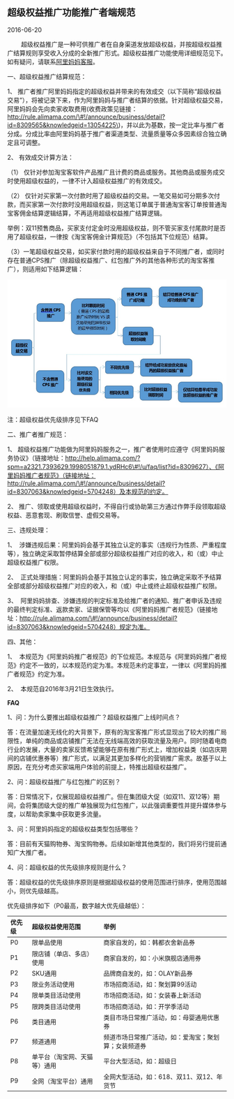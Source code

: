 ## 超级权益推广功能推广者端规范

2016-06-20

        超级权益推广是一种可供推广者在自身渠道发放超级权益，并按超级权益推广结算规则享受收入分成的全新推广形式。超级权益推广功能使用详细规范见下。如有疑问，请联系[阿里妈妈客服](http://www.alimama.com/callserver.htm?spm=a2320.7393615.a214tr9.1.ukYIHH)。

一、超级权益推广结算规范：

1、 推广者推广阿里妈妈指定的超级权益并带来的有效成交（以下简称“超级权益交易”），将被记录下来，作为阿里妈妈与推广者结算的依据。针对超级权益交易，阿里妈妈会先向卖家收取费用\(收费政策见链接：http://rule.alimama.com/\#!/announce/business/detail?id=8309565&knowledgeid=13054225\)，并以此为基数，按一定比率与推广者分成。分成比率由阿里妈妈基于推广者渠道类型、流量质量等众多因素综合独立确定且可调整。

2、 有效成交计算方法：

（1） 仅针对参加淘宝客软件产品推广且计费的商品或服务。其他商品或服务成交时使用超级权益的，一律不计入超级权益推广的有效成交。

（2） 仅针对买家第一次付款时用了超级权益的交易。一笔交易如可分期多次付款，而买家第一次付款时没用超级权益，则这笔订单属于普通淘宝客订单按普通淘宝客佣金结算逻辑结算，不再适用超级权益推广结算逻辑。

举例：双11预售商品，买家支付定金时没用超级权益，则不管买家支付尾款时是否用了超级权益，一律按《淘宝客佣金计算规范》（不包括其下位规范）结算。

（3）一笔超级权益交易，如买家付款时用的超级权益来自于不同推广者，或同时存在普通CPS推广（除超级权益推广、红包推广外的其他各种形式的淘宝客推广），则适用如下结算逻辑：

![](../images/TB11WfkLVXXXXawXFXXXXXXXXXX-957-558.jpg)



注：超级权益优先级排序见下FAQ

二、推广者推广规范：

1、 超级权益推广功能做为阿里妈妈服务之一，推广者使用时应遵守《阿里妈妈服务协议》（链接地址：http://help.alimama.com/?spm=a2321.7393629.1998051879.1.ydRHc6\#!/u/faq/list?id=8309627）、《阿里妈妈推广者规范》（链接地址：http://rule.alimama.com/\#!/announce/business/detail?id=8307063&knowledgeid=5704248）及本规范的约定。

2、 推广、领取或使用超级权益时，不得自行或协助第三方通过作弊手段领取超级权益、恶意套现、刷取信誉、虚假交易等。

三、违规处理：

1、  涉嫌违规后果：阿里妈妈会基于其独立认定的事实（违规行为性质、严重程度等），独立确定采取暂停结算全部或部分超级权益推广对应的收入，和（或）中止超级权益推广权限。

2、  正式处理措施：阿里妈妈会基于其独立认定的事实，独立确定采取不予结算全部或部分超级权益推广对应的收入，和（或）中止或终止超级权益推广权限。

3、  阿里妈妈排查、涉嫌违规的判定标准及给推广者的通知、推广者申诉及违规的最终判定标准、返款卖家、证据保管等均以《阿里妈妈推广者规范》（链接地址：http://rule.alimama.com/\#!/announce/business/detail?id=8307063&knowledgeid=5704248）规定为准。

四、其他：

1、  本规范为《阿里妈妈推广者规范》的下位规范。本规范与《阿里妈妈推广者规范》约定不一致的，以本规范约定为准。本规范未约定事宜，一律以《阿里妈妈推广者规范》约定为准。

2、  本规范自2016年3月21日生效执行。



**FAQ**

1、问：为什么要推出超级权益推广？超级权益推广上线时间点？

答：在流量加速无线化的大背景下，原有的淘宝客推广形式显现出了较大的推广局限性，单纯的商品或店铺推广无法在无线端高效的获取流量及用户。同时随着电商行业的发展，大量的卖家反馈希望能够在原有推广形式上，增加权益类（如店庆期间的店铺优惠券等）推广形式，以满足其更加多样化的营销推广需求。故基于以上原因，在充分考虑买家端用户体验的前提上，特推出超级权益推广。

2、问：超级权益推广与红包推广的区别？

答：日常情况下，仅展现超级权益推广。但在集团级大促（如双11、双12等）期间，会将集团级大促的推广单独展现为红包推广，以此强调重要性并提升媒体参与度，以帮助卖家集中获取更多流量。

3、问：阿里妈妈指定的超级权益类型包括哪些？

答：目前有天猫购物券、淘宝购物券。后续如新增其他类型的，我们将另行提前通知广大推广者。

4、问：超级权益的优先级排序规则是什么？

答：超级权益的优先级排序原则是根据超级权益的使用范围进行排序，使用范围越小，则优先级越高。

优先级排序如下（P0最高，数字越大优先级越低）：

| **优先级** | **超级权益使用范围** | **举例** |
| :--- | :--- | :--- |
| P0 | 限单品使用 | 商家自发的，如：韩都衣舍新品券 |
| P1 | 限店铺（单店、多店）使用 | 商家自发的，如：小米旗舰店通用券 |
| P2 | SKU通用 | 品牌商自发的，如：OLAY新品券 |
| P3 | 限业务活动使用 | 市场招商活动，如：聚划算99活动 |
| P4 | 限单类目活动使用 | 市场招商活动，如：女装春上新活动 |
| P5 | 限跨类目活动使用 | 市场招商活动，如：开学季活动 |
| P6 | 类目通用 | 类目市场日常推广活动，如：母婴通用优惠券 |
| P7 | 频道通用 | 频道市场日常推广活动，如：爱淘宝；聚划算；女装频道券 |
| P8 | 单平台（淘宝网、天猫等）通用 | 平台大型活动，如：超级日 |
| P9 | 全网（淘宝平台）通用 | 全网大型活动，如：618、双11、双12、年货节 |



